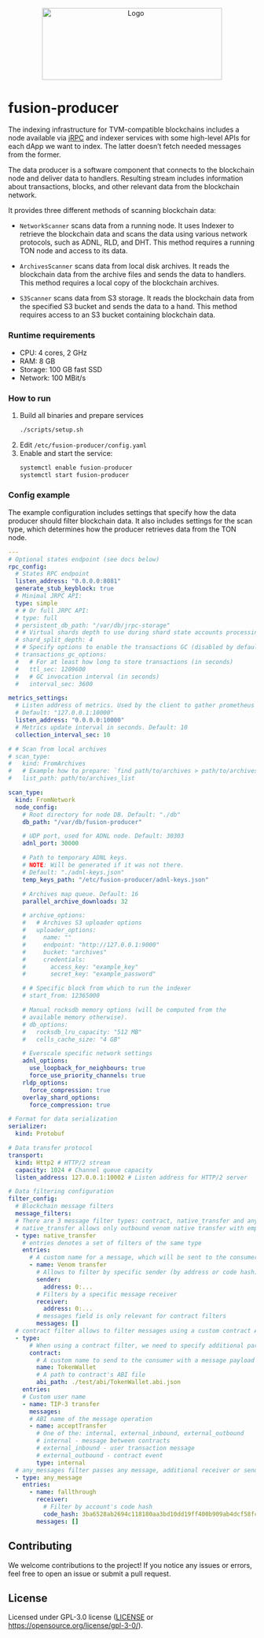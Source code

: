 <p align="center">
  <a href="https://github.com/venom-blockchain/developer-program">
    <img src="https://raw.githubusercontent.com/venom-blockchain/developer-program/main/vf-dev-program.png" alt="Logo" width="366.8" height="146.4">
  </a>
</p>

# fusion-producer

The indexing infrastructure for TVM-compatible blockchains includes a node
available via [jRPC](https://github.com/broxus/everscale-jrpc) and indexer
services with some high-level APIs for each dApp we want to index. The latter
doesn’t fetch needed messages from the former.

The data producer is a software component that connects to the blockchain node
and deliver data to handlers. Resulting stream includes information
about transactions, blocks, and other relevant data from the blockchain network.

It provides three different methods of scanning blockchain data:

- `NetworkScanner` scans data from a running node. It uses Indexer to retrieve
  the blockchain data and scans the data using various network protocols, such
  as ADNL, RLD, and DHT. This
  method requires a running TON node and access to its data.

- `ArchivesScanner` scans data from local disk archives. It reads the blockchain
  data from the archive files and sends the data to handlers. This method
  requires a local copy of the blockchain archives.

- `S3Scanner` scans data from S3 storage. It reads the blockchain data from the
  specified S3 bucket and sends the data to a hand. This method requires
  access to an S3 bucket containing blockchain data.

### Runtime requirements

- CPU: 4 cores, 2 GHz
- RAM: 8 GB
- Storage: 100 GB fast SSD
- Network: 100 MBit/s

### How to run

1. Build all binaries and prepare services
   ```bash
   ./scripts/setup.sh
   ```
2. Edit `/etc/fusion-producer/config.yaml`
3. Enable and start the service:
   ```bash
   systemctl enable fusion-producer
   systemctl start fusion-producer
   ```

### Config example

The example configuration includes settings that specify how the data producer should filter blockchain data. It also includes settings for the scan type, which
determines how the producer retrieves data from the TON node.

```yaml
---
# Optional states endpoint (see docs below)
rpc_config:
  # States RPC endpoint
  listen_address: "0.0.0.0:8081"
  generate_stub_keyblock: true
  # Minimal JRPC API:
  type: simple
  # # Or full JRPC API:
  # type: full
  # persistent_db_path: "/var/db/jrpc-storage"
  # # Virtual shards depth to use during shard state accounts processing
  # shard_split_depth: 4
  # # Specify options to enable the transactions GC (disabled by default)
  # transactions_gc_options:
  #   # For at least how long to store transactions (in seconds)
  #   ttl_sec: 1209600
  #   # GC invocation interval (in seconds)
  #   interval_sec: 3600

metrics_settings:
  # Listen address of metrics. Used by the client to gather prometheus metrics.
  # Default: "127.0.0.1:10000"
  listen_address: "0.0.0.0:10000"
  # Metrics update interval in seconds. Default: 10
  collection_interval_sec: 10

# # Scan from local archives
# scan_type:
#   kind: FromArchives
#   # Example how to prepare: `find path/to/archives > path/to/archives_list`
#   list_path: path/to/archives_list

scan_type:
  kind: FromNetwork
  node_config:
    # Root directory for node DB. Default: "./db"
    db_path: "/var/db/fusion-producer"

    # UDP port, used for ADNL node. Default: 30303
    adnl_port: 30000

    # Path to temporary ADNL keys.
    # NOTE: Will be generated if it was not there.
    # Default: "./adnl-keys.json"
    temp_keys_path: "/etc/fusion-producer/adnl-keys.json"

    # Archives map queue. Default: 16
    parallel_archive_downloads: 32

    # archive_options:
    #   # Archives S3 uploader options
    #   uploader_options:
    #     name: ""
    #     endpoint: "http://127.0.0.1:9000"
    #     bucket: "archives"
    #     credentials:
    #       access_key: "example_key"
    #       secret_key: "example_password"

    # # Specific block from which to run the indexer
    # start_from: 12365000

    # Manual rocksdb memory options (will be computed from the
    # available memory otherwise).
    # db_options:
    #   rocksdb_lru_capacity: "512 MB"
    #   cells_cache_size: "4 GB"

    # Everscale specific network settings
    adnl_options:
      use_loopback_for_neighbours: true
      force_use_priority_channels: true
    rldp_options:
      force_compression: true
    overlay_shard_options:
      force_compression: true

# Format for data serialization
serializer:
  kind: Protobuf

# Data transfer protocol
transport:
  kind: Http2 # HTTP/2 stream
  capacity: 1024 # Channel queue capacity
  listen_address: 127.0.0.1:10002 # Listen address for HTTP/2 server

# Data filtering configuration
filter_config:
  # Blockchain message filters
  message_filters:
  # There are 3 message filter types: contract, native_transfer and any_message
  # native_transfer allows only outbound venom native transfer with empty message body
  - type: native_transfer
    # entries denotes a set of filters of the same type
    entries:
      # A custom name for a message, which will be sent to the consumer
      - name: Venom transfer
        # Allows to filter by specific sender (by address or code hash)
        sender:
          address: 0:...
        # Filters by a specific message receiver
        receiver:
          address: 0:...
        # messages field is only relevant for contract filters 
        messages: []
  # contract filter allows to filter messages using a custom contract ABI
  - type:
      # When using a contract filter, we need to specify additional parameters
      contract:
        # A custom name to send to the consumer with a message payload
        name: TokenWallet
        # A path to contract's ABI file
        abi_path: ./test/abi/TokenWallet.abi.json
    entries:
    # Custom user name
    - name: TIP-3 transfer
      messages:
      # ABI name of the message operation
      - name: acceptTransfer
        # One of the: internal, external_inbound, external_outbound
        # internal - message between contracts
        # external_inbound - user transaction message
        # external_outbound - contract event
        type: internal
  # any_messages filter passes any message, additional receiver or sender filtering is advised
  - type: any_message
    entries:
      - name: fallthrough
        receiver:
          # Filter by account's code hash
          code_hash: 3ba6528ab2694c118180aa3bd10dd19ff400b909ab4dcf58fc69925b2c7b12a6
        messages: []
```

## Contributing

We welcome contributions to the project! If you notice any issues or errors, feel free to open an issue or submit a pull request.

## License

Licensed under GPL-3.0 license ([LICENSE](/LICENSE) or https://opensource.org/license/gpl-3-0/).

